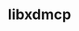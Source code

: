 ---
title: "libxdmcp"
layout: cache
categories: [package, develop-2023-11-19]
meta: {"versions": ["1.1.4"], "compilers": ["gcc@=11.1.0", "gcc@=11.3.0", "gcc@=11.4.0", "gcc@=7.3.1", "gcc@=9.4.0"], "oss": ["amzn2", "ubuntu20.04", "ubuntu22.04"], "platforms": ["linux"], "targets": ["aarch64", "neoverse_n1", "neoverse_v1", "ppc64le", "x86_64_v3"], "stacks": ["aws-isc", "aws-isc-aarch64", "data-vis-sdk", "e4s", "e4s-neoverse_v1", "e4s-power", "e4s-rocm-external", "gpu-tests", "ml-linux-x86_64-rocm", "root"], "num_specs": 8, "num_specs_by_stack": {"aws-isc-aarch64": 2, "root": 8, "aws-isc": 1, "e4s-neoverse_v1": 1, "e4s-power": 1, "gpu-tests": 1, "data-vis-sdk": 1, "e4s": 1, "e4s-rocm-external": 1, "ml-linux-x86_64-rocm": 1}}
spec_details: [{"hash": "qkmruk2hrpj6upxlwamb3ijx2xvhj4nj", "compiler": "gcc@=7.3.1", "versions": ["1.1.4"], "os": "amzn2", "platform": "linux", "target": "aarch64", "variants": ["build_system=autotools"], "stacks": ["aws-isc-aarch64", "root"], "size": "-", "tarball": "https://binaries.spack.io/releases/develop-2023-11-19/build_cache/linux-amzn2-aarch64/gcc-7.3.1/libxdmcp-1.1.4/linux-amzn2-aarch64-gcc-7.3.1-libxdmcp-1.1.4-qkmruk2hrpj6upxlwamb3ijx2xvhj4nj.spack"}, {"hash": "lw6efxvsg4l2mnc5keernpwdu35lc5mn", "compiler": "gcc@=7.3.1", "versions": ["1.1.4"], "os": "amzn2", "platform": "linux", "target": "neoverse_n1", "variants": ["build_system=autotools"], "stacks": ["aws-isc-aarch64", "root"], "size": "-", "tarball": "https://binaries.spack.io/releases/develop-2023-11-19/build_cache/linux-amzn2-neoverse_n1/gcc-7.3.1/libxdmcp-1.1.4/linux-amzn2-neoverse_n1-gcc-7.3.1-libxdmcp-1.1.4-lw6efxvsg4l2mnc5keernpwdu35lc5mn.spack"}, {"hash": "v54ee4y2vezaetbpb3eec45hyp4zywtc", "compiler": "gcc@=7.3.1", "versions": ["1.1.4"], "os": "amzn2", "platform": "linux", "target": "x86_64_v3", "variants": ["build_system=autotools"], "stacks": ["aws-isc", "root"], "size": "-", "tarball": "https://binaries.spack.io/releases/develop-2023-11-19/build_cache/linux-amzn2-x86_64_v3/gcc-7.3.1/libxdmcp-1.1.4/linux-amzn2-x86_64_v3-gcc-7.3.1-libxdmcp-1.1.4-v54ee4y2vezaetbpb3eec45hyp4zywtc.spack"}, {"hash": "c4ycjigd2qms2n2s7xp2c6gja7exlzle", "compiler": "gcc@=11.4.0", "versions": ["1.1.4"], "os": "ubuntu20.04", "platform": "linux", "target": "neoverse_v1", "variants": ["build_system=autotools"], "stacks": ["root", "e4s-neoverse_v1"], "size": "-", "tarball": "https://binaries.spack.io/releases/develop-2023-11-19/build_cache/linux-ubuntu20.04-neoverse_v1/gcc-11.4.0/libxdmcp-1.1.4/linux-ubuntu20.04-neoverse_v1-gcc-11.4.0-libxdmcp-1.1.4-c4ycjigd2qms2n2s7xp2c6gja7exlzle.spack"}, {"hash": "kiflgkddlku6subq3digmlmbcentp3tw", "compiler": "gcc@=9.4.0", "versions": ["1.1.4"], "os": "ubuntu20.04", "platform": "linux", "target": "ppc64le", "variants": ["build_system=autotools"], "stacks": ["root", "e4s-power"], "size": "-", "tarball": "https://binaries.spack.io/releases/develop-2023-11-19/build_cache/linux-ubuntu20.04-ppc64le/gcc-9.4.0/libxdmcp-1.1.4/linux-ubuntu20.04-ppc64le-gcc-9.4.0-libxdmcp-1.1.4-kiflgkddlku6subq3digmlmbcentp3tw.spack"}, {"hash": "ifkxfmoelycjeyh6g4n4dwxxuric322m", "compiler": "gcc@=11.1.0", "versions": ["1.1.4"], "os": "ubuntu20.04", "platform": "linux", "target": "x86_64_v3", "variants": ["build_system=autotools"], "stacks": ["gpu-tests", "root", "data-vis-sdk"], "size": "-", "tarball": "https://binaries.spack.io/releases/develop-2023-11-19/build_cache/linux-ubuntu20.04-x86_64_v3/gcc-11.1.0/libxdmcp-1.1.4/linux-ubuntu20.04-x86_64_v3-gcc-11.1.0-libxdmcp-1.1.4-ifkxfmoelycjeyh6g4n4dwxxuric322m.spack"}, {"hash": "7ai74eyr6pcvx6btphwxlrpt6vavpj4p", "compiler": "gcc@=11.4.0", "versions": ["1.1.4"], "os": "ubuntu20.04", "platform": "linux", "target": "x86_64_v3", "variants": ["build_system=autotools"], "stacks": ["e4s", "e4s-rocm-external", "root"], "size": "-", "tarball": "https://binaries.spack.io/releases/develop-2023-11-19/build_cache/linux-ubuntu20.04-x86_64_v3/gcc-11.4.0/libxdmcp-1.1.4/linux-ubuntu20.04-x86_64_v3-gcc-11.4.0-libxdmcp-1.1.4-7ai74eyr6pcvx6btphwxlrpt6vavpj4p.spack"}, {"hash": "vcpf44pfut3j7otjvkjfswbyjfpkceps", "compiler": "gcc@=11.3.0", "versions": ["1.1.4"], "os": "ubuntu22.04", "platform": "linux", "target": "x86_64_v3", "variants": ["build_system=autotools"], "stacks": ["ml-linux-x86_64-rocm", "root"], "size": "-", "tarball": "https://binaries.spack.io/releases/develop-2023-11-19/build_cache/linux-ubuntu22.04-x86_64_v3/gcc-11.3.0/libxdmcp-1.1.4/linux-ubuntu22.04-x86_64_v3-gcc-11.3.0-libxdmcp-1.1.4-vcpf44pfut3j7otjvkjfswbyjfpkceps.spack"}]
---